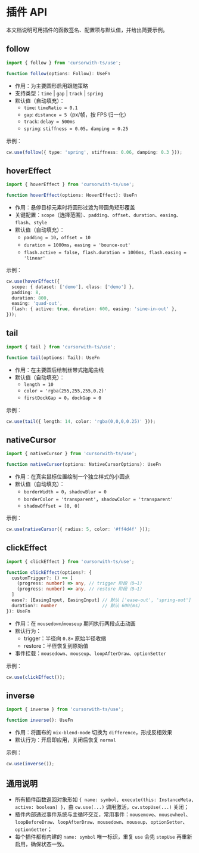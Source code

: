 # 插件 API

本文档说明可用插件的函数签名、配置项与默认值，并给出简要示例。

## follow

```ts
import { follow } from 'cursorwith-ts/use';

function follow(options: Follow): UseFn
```

- 作用：为主要圆形启用跟随策略
- 支持类型：`time` | `gap` | `track` | `spring`
- 默认值（自动填充）：
  - `time`: `timeRatio = 0.1`
  - `gap`: `distance = 5`（px/帧，按 FPS 归一化）
  - `track`: `delay = 500ms`
  - `spring`: `stiffness = 0.05`，`damping = 0.25`

示例：
```ts
cw.use(follow({ type: 'spring', stiffness: 0.06, damping: 0.3 }));
```

## hoverEffect

```ts
import { hoverEffect } from 'cursorwith-ts/use';

function hoverEffect(options: HoverEffect): UseFn
```

- 作用：悬停目标元素时将圆形过渡为带圆角矩形覆盖
- 关键配置：`scope`（选择范围）、`padding`、`offset`、`duration`、`easing`、`flash`、`style`
- 默认值（自动填充）：
  - `padding = 10`，`offset = 10`
  - `duration = 1000ms`，`easing = 'bounce-out'`
  - `flash.active = false`，`flash.duration = 1000ms`，`flash.easing = 'linear'`

示例：
```ts
cw.use(hoverEffect({
  scope: { dataset: ['demo'], class: ['demo'] },
  padding: 8,
  duration: 800,
  easing: 'quad-out',
  flash: { active: true, duration: 600, easing: 'sine-in-out' },
}));
```

## tail

```ts
import { tail } from 'cursorwith-ts/use';

function tail(options: Tail): UseFn
```

- 作用：在主要圆后绘制丝带式拖尾曲线
- 默认值（自动填充）：
  - `length = 10`
  - `color = 'rgba(255,255,255,0.2)'`
  - `firstDockGap = 0`，`dockGap = 0`

示例：
```ts
cw.use(tail({ length: 14, color: 'rgba(0,0,0,0.25)' }));
```

## nativeCursor

```ts
import { nativeCursor } from 'cursorwith-ts/use';

function nativeCursor(options: NativeCursorOptions): UseFn
```

- 作用：在真实鼠标位置绘制一个独立样式的小圆点
- 默认值（自动填充）：
  - `borderWidth = 0`，`shadowBlur = 0`
  - `borderColor = 'transparent'`，`shadowColor = 'transparent'`
  - `shadowOffset = [0, 0]`

示例：
```ts
cw.use(nativeCursor({ radius: 5, color: '#ff4d4f' }));
```

## clickEffect

```ts
import { clickEffect } from 'cursorwith-ts/use';

function clickEffect(options?: {
  customTrigger?: () => [
    (progress: number) => any, // trigger 阶段（0→1）
    (progress: number) => any, // restore 阶段（0→1）
  ]
  ease?: [EasingInput, EasingInput] // 默认 ['ease-out', 'spring-out']
  duration?: number                 // 默认 600(ms)
}): UseFn
```

- 作用：在 `mousedown`/`mouseup` 期间执行两段点击动画
- 默认行为：
  - trigger：半径向 `0.8×` 原始半径收缩
  - restore：半径恢复到原始值
- 事件挂载：`mousedown`、`mouseup`、`loopAfterDraw`、`optionSetter`

示例：
```ts
cw.use(clickEffect());
```

## inverse

```ts
import { inverse } from 'cursorwith-ts/use';

function inverse(): UseFn
```

- 作用：将画布的 `mix-blend-mode` 切换为 `difference`，形成反相效果
- 默认行为：开启即应用，关闭后恢复 `normal`

示例：
```ts
cw.use(inverse());
```

## 通用说明

- 所有插件函数返回对象形如 `{ name: symbol, execute(this: InstanceMeta, active: boolean) }`，由 `cw.use(...)` 调用激活，`cw.stopUse(...)` 关闭；
- 插件内部通过事件系统与主循环交互，常用事件：`mousemove`、`mousewheel`、`loopBeforeDraw`、`loopAfterDraw`、`mousedown`、`mouseup`、`optionSetter`、`optionGetter`；
- 每个插件都有内建的 `name: symbol` 唯一标识，重复 `use` 会先 `stopUse` 再重新启用，确保状态一致。